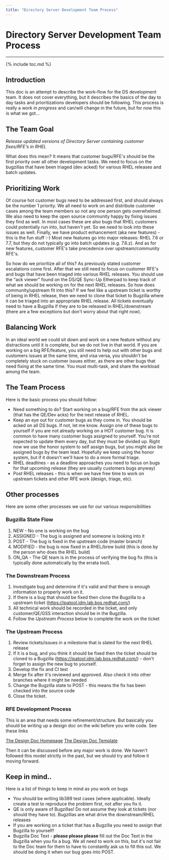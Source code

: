 ```yaml
---
title: "Directory Server Development Team Process"
---
```


# Directory Server Development Team Process
------------------------------------

{% include toc.md %}

## Introduction

This doc is an attempt to describe the work-flow for the DS development team. It does not cover everything, but it describes the basics of the day to day tasks and prioritizations developers should be following.  This process is really a *work in progress* and can/will change in the future, but for now this is what we got...

## The Team Goal

*Release updated versions of Directory Server containing customer fixes/RFE's in RHEL*

What does this mean?  It means that customer bugs/RFE's should be the first priority over all other development tasks.   We need to focus on the bugzillas that have been triaged (dev acked) for various RHEL releases and batch updates.

## Prioritizing Work

Of course hot customer bugs need to be addressed first, and should always be the number 1 priority.  We all need to work on and distribute customer cases among the team members so not any one person gets overwhelmed.  We also need to keep the open source community happy by fixing issues they find as well.  In most cases these are also bugs that RHEL customers could potentially run into, but haven't yet.  So we need to look into these issues as well.  Finally, we have product enhancement (aka new features) - this is the fun stuff :-)  Most new features go into major releases: RHEL 7.6 or 7.7, but they do not typically go into batch updates (e.g. 7.6.z).  And as for new features, customer RFE's take precedence over upstream/community RFE's.

So how do we prioritize all of this?  As previously stated customer escalations come first.  After that we still need to focus on customer RFE's and bugs that have been triaged into various RHEL releases.  You should use the "ack viewer" found on the DS/QE Sync-Up Etherpad to keep track of what we should be working on for the next RHEL releases.  So how does community/upstream fit into this?  If we feel like a upstream ticket is worthy of being in RHEL release, then we need to clone that ticket to Bugzilla where it can be triaged into an appropriate RHEL release.  All tickets eventually need to have a Bugzilla if they are to be released in RHEL/downstream (there are a few exceptions but don't worry about that right now).

## Balancing Work

In an ideal world we could sit down and work on a new feature without any distractions until it is complete, but we do not live in that world.  If you are working on a big RFE/feature, you still need to help out with other bugs and customers issues at the same time, and visa versa, you shouldn't be completely stuck on customer issues either, as there are other bugs that need fixing at the same time.  You must multi-task, and share the workload among the team.

## The Team Process

Here is the basic process you should follow:

- Need something to do?  Start working on a bug/RFE from the ack viewer (that has the QE/Dev acks) for the next release of RHEL.
- Keep an eye out for customer bugs as they come in.  You should be acked on all DS bugs.  If not, let me know.  Assign one of these bugs to yourself if you are not already working on a HOT customer bug.  It is common to have many customer bugs assigned to yourself.  You're not expected to update them every day, but they must be divided up.  Right now we use the honor system to self assign bugs, but you might also be assigned bugs by the team lead.  Hopefully we keep using the honor system, but if it doesn't we'll have to do a more formal triage.
- RHEL deadlines - as a deadline approaches you need to focus on bugs for that upcoming release (they are usually customers bugs anyway)
- Post RHEL releases - this is when we have free time to work on upstream tickets and other RFE work (design, triage, etc).

## Other processes

Here are some other processes we use for our various responsibilities

### Bugzilla State Flow

1. NEW - No one is working on the bug
2. ASSIGNED - The bug is assigned and someone is looking into it
3. POST - The bug is fixed in the upstream code (master branch)
4. MODIFIED - the bug is now fixed in a RHEL/brew build (this is done by the person who does the RHEL build)
5. ON_QA - The QE team is in the process of verifying the bug fix (this is typically done automatically by the errata tool).


### The Downstream Process

1. Investigate bug and determine if it's valid and that there is enough information to properly work on it.
2. If there is a bug that should be fixed then clone the Bugzilla to a upstream ticket (<https://ipatool.idm.lab.bos.redhat.com/>)
3. All technical work should be recorded in the ticket, and only customer/QE/GSS interaction should be in the Bugzilla.
4. Follow the *Upstream Process* below to complete the work on the ticket


### The Upstream Process

1. Review tickets/issues in a milestone that is slated for the next RHEL release
2. If it is a bug, and you think it should be fixed then the ticket should be cloned to a Bugzilla (<https://ipatool.idm.lab.bos.redhat.com/>) - don't forget to assign the new bug to yourself.
3. Develop the fix and CI test
4. Merge fix after it's reviewed and approved.  Also check it into other branches where it might be needed
5. Change the Bugzilla state to POST - this means the fix has been checked into the source code
6. Close the ticket.


### RFE Development Process

This is an area that needs some refinement/structure.  But basically you should be writing up a design doc on the wiki before you write code. See these links

[The Design Doc Homepage](https://www.port389.org/docs/389ds/design/design.html)
[The Design Doc Template](https://www.port389.org/docs/389ds/design/design-template.html)

Then it can be discussed before any major work is done.  We haven't followed this model strictly in the past, but we should try and follow it moving forward.


## Keep in mind..

Here is a list of things to keep in mind as you work on bugs

- You should be writing lib389 test cases (where applicable).  Ideally create a test to reproduce the problem first, not after you fix it.
- QE is only aware of Bugzillas!  Do not assume they look at tickets (nor should they have to).  Bugzillas are what drive the downstream/RHEL releases
- If you are working on a ticket that has a Bugzilla you need to assign that Bugzilla to yourself!
- Bugzilla Doc Text - **please please please** fill out the Doc Text in the Bugzilla when you fix a bug.  We all need to work on this, but it's not fair to the Doc team for them to have to constantly ask us to fill this out.  We should be doing it when our bug goes into POST.







